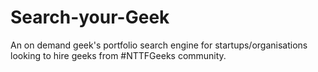 # Search-your-Geek
An on demand geek's portfolio search engine for startups/organisations looking to hire geeks from #NTTFGeeks community.

